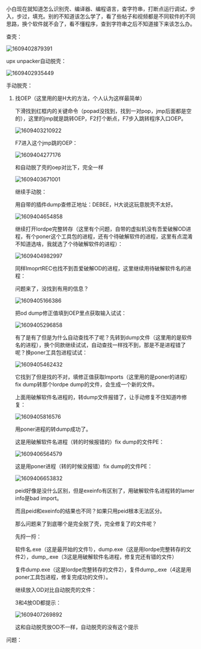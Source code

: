 小白现在就知道怎么识别壳、编译器、编程语言，查字符串，打断点运行调试，步入，步过，填充。别的不知道该怎么学了，看了些帖子和视频都是不同软件的不同思路，换个软件就不会了，看不懂程序，查到字符串之后不知道接下来该怎么办。

查壳：

![1609402879391](C:\Users\Administrator.PC-20190504PBOJ\AppData\Roaming\Typora\typora-user-images\1609402879391.png)

upx unpacker自动脱壳：

![1609402935449](C:\Users\Administrator.PC-20190504PBOJ\AppData\Roaming\Typora\typora-user-images\1609402935449.png)

手动脱壳：

1. 找OEP（这里用的是H大的方法，个人认为这样最简单）

   下滑找到红框内的关键命令（popad没找到，找到一对pop，jmp后面都是空的），这里的jmp就是跳转OEP，F2打个断点，F7步入跳转程序入口OEP。

   ![1609403210922](C:\Users\Administrator.PC-20190504PBOJ\AppData\Roaming\Typora\typora-user-images\1609403210922.png)

   F7进入这个jmp跳的OEP：

   ![1609404277176](C:\Users\Administrator.PC-20190504PBOJ\AppData\Roaming\Typora\typora-user-images\1609404277176.png)

   和自动脱了壳的oep对比下，完全一样

   ![1609403671001](C:\Users\Administrator.PC-20190504PBOJ\AppData\Roaming\Typora\typora-user-images\1609403671001.png)

   继续手动脱：

   用自带的插件dump查修正地址：DEBEE，H大说这玩意脱壳不太好。

   ![1609404654858](C:\Users\Administrator.PC-20190504PBOJ\AppData\Roaming\Typora\typora-user-images\1609404654858.png)

   继续打开lordpe完整转存（这里有个问题，自带的虚拟机没有吾爱破解OD进程，有个poner这个工具包的进程，还有个待破解软件的进程，这里有点混淆不知道选啥，我就选了个待破解软件的进程）：

   ![1609404982997](C:\Users\Administrator.PC-20190504PBOJ\AppData\Roaming\Typora\typora-user-images\1609404982997.png)

   同样ImoprtREC也找不到吾爱破解OD的进程，这里继续用待破解软件名的进程：

   问题来了，没找到有用的信息？

   ![1609405166386](C:\Users\Administrator.PC-20190504PBOJ\AppData\Roaming\Typora\typora-user-images\1609405166386.png)

   把od dump修正值填到OEP里点获取输入试试：

   ![1609405296858](C:\Users\Administrator.PC-20190504PBOJ\AppData\Roaming\Typora\typora-user-images\1609405296858.png)

   有了是有了但是为什么自动查找不了呢？先转到dump文件（这里用的是软件名的进程），换个同款继续试试，自动查找一样找不到，那是不是进程错了呢？换poner工具包进程试试：

   ![1609405462432](C:\Users\Administrator.PC-20190504PBOJ\AppData\Roaming\Typora\typora-user-images\1609405462432.png)

   它找到了但是找的不对，填修正值获取Imports（这里用的是poner的进程）fix dump转那个lordpe dump的文件，会生成一个新的文件。

   上面用破解软件名进程的，转dump文件报错了，让手动修复不住知道咋修复：

   ![1609405816576](C:\Users\Administrator.PC-20190504PBOJ\AppData\Roaming\Typora\typora-user-images\1609405816576.png)

   用poner进程的转dump成功了。

   这是用破解软件名进程（转的时候报错的）fix dump的文件PE：

   ![1609406564579](C:\Users\Administrator.PC-20190504PBOJ\AppData\Roaming\Typora\typora-user-images\1609406564579.png)

   

   这是用poner进程（转的时候没报错）fix dump的文件PE：

   ![1609406653832](C:\Users\Administrator.PC-20190504PBOJ\AppData\Roaming\Typora\typora-user-images\1609406653832.png)

   peid好像是没什么区别，但是exeinfo有区别了，用破解软件名进程转的lamer info是bad import。

   而且peid和exeinfo的结果也不同？如果只用peid根本无法区分。

   那么问题来了到底哪个是完全脱了壳，完全修复了的文件呢？

   先捋一捋：

   软件名.exe（这是最开始的文件1），dump.exe（这是用lordpe完整转存的文件2），dump_.exe（3这是用破解软件名进程，修复完还有错的文件）

   复件dump.exe（这是lordpe完整转存的文件2），复件dump_.exe（4这是用poner工具包进程，修复完成功的文件）。

   继续放入OD对比自动脱壳的文件：

   3和4放OD都提示：

   ![1609407269892](C:\Users\Administrator.PC-20190504PBOJ\AppData\Roaming\Typora\typora-user-images\1609407269892.png)

   这和自动脱壳放OD不一样，自动脱壳的没有这个提示

问题：



